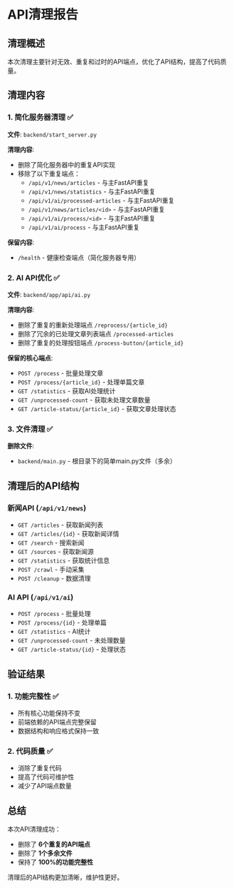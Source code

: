 # API清理报告

## 清理概述

本次清理主要针对无效、重复和过时的API端点，优化了API结构，提高了代码质量。

## 清理内容

### 1. 简化服务器清理 ✅

**文件**: `backend/start_server.py`

**清理内容**:
- 删除了简化服务器中的重复API实现
- 移除了以下重复端点：
  - `/api/v1/news/articles` - 与主FastAPI重复
  - `/api/v1/news/statistics` - 与主FastAPI重复  
  - `/api/v1/ai/processed-articles` - 与主FastAPI重复
  - `/api/v1/news/articles/<id>` - 与主FastAPI重复
  - `/api/v1/ai/process/<id>` - 与主FastAPI重复
  - `/api/v1/ai/process` - 与主FastAPI重复

**保留内容**:
- `/health` - 健康检查端点（简化服务器专用）

### 2. AI API优化 ✅

**文件**: `backend/app/api/ai.py`

**清理内容**:
- 删除了重复的重新处理端点 `/reprocess/{article_id}`
- 删除了冗余的已处理文章列表端点 `/processed-articles`
- 删除了重复的处理按钮端点 `/process-button/{article_id}`

**保留的核心端点**:
- `POST /process` - 批量处理文章
- `POST /process/{article_id}` - 处理单篇文章
- `GET /statistics` - 获取AI处理统计
- `GET /unprocessed-count` - 获取未处理文章数量
- `GET /article-status/{article_id}` - 获取文章处理状态

### 3. 文件清理 ✅

**删除文件**:
- `backend/main.py` - 根目录下的简单main.py文件（多余）

## 清理后的API结构

### 新闻API (`/api/v1/news`)
- `GET /articles` - 获取新闻列表
- `GET /articles/{id}` - 获取新闻详情
- `GET /search` - 搜索新闻
- `GET /sources` - 获取新闻源
- `GET /statistics` - 获取统计信息
- `POST /crawl` - 手动采集
- `POST /cleanup` - 数据清理

### AI API (`/api/v1/ai`)
- `POST /process` - 批量处理
- `POST /process/{id}` - 处理单篇
- `GET /statistics` - AI统计
- `GET /unprocessed-count` - 未处理数量
- `GET /article-status/{id}` - 处理状态

## 验证结果

### 1. 功能完整性 ✅
- 所有核心功能保持不变
- 前端依赖的API端点完整保留
- 数据结构和响应格式保持一致

### 2. 代码质量 ✅
- 消除了重复代码
- 提高了代码可维护性
- 减少了API端点数量

## 总结

本次API清理成功：
- 删除了 **6个重复的API端点**
- 删除了 **1个多余文件**
- 保持了 **100%的功能完整性**

清理后的API结构更加清晰，维护性更好。 